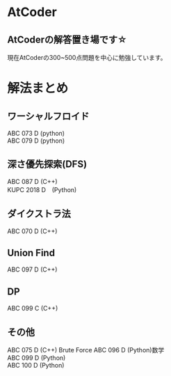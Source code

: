 # AtCoder
## AtCoderの解答置き場です☆
 現在AtCoderの300~500点問題を中心に勉強しています。
# 解法まとめ
## ワーシャルフロイド
ABC 073 D (python)  
ABC 079 D (python)
## 深さ優先探索(DFS)
ABC 087 D (C++)  
KUPC 2018 D　(Python)
## ダイクストラ法
ABC 070 D (C++)
## Union Find
ABC 097 D (C++)
## DP
ABC 099 C (C++)
## その他
ABC 075 D (C++) Brute Force
ABC 096 D (Python)数学  
ABC 099 D (Python)  
ABC 100 D (Python)  

